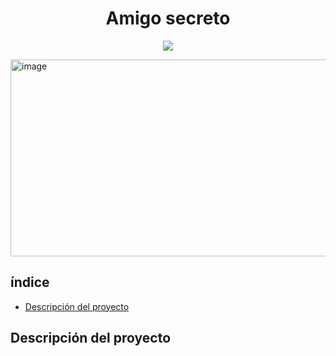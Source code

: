 <h1 align="center">Amigo secreto</h1>
<p align="center">
  <img src="https://img.shields.io/badge/ESTADO-FINALIZADO-blue">
</p>
<img width="1107" height="315" alt="image" src="https://github.com/user-attachments/assets/000aa6df-ebf1-4e21-9c98-129cce14d68e" />

<div>
  <h2>
     índice
  </h2>
  <ul>
    <li><a href="descripcion">Descripción del proyecto</a></li>
  </ul>
</div>

<h2 id="descripcion">Descripción del proyecto</h2>



